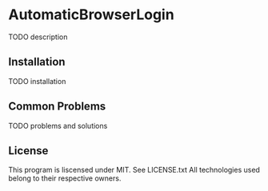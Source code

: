 # AutomaticBrowserLogin

TODO description


## Installation

TODO installation

## Common Problems

TODO problems and solutions

## License

This program is liscensed under MIT. See LICENSE.txt
All technologies used belong to their respective owners.
